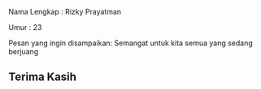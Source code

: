 <p>Nama Lengkap : Rizky Prayatman</p>
<p>Umur : 23</p>
<p>Pesan yang ingin disampaikan: Semangat untuk kita semua yang sedang berjuang</p>

## Terima Kasih 
